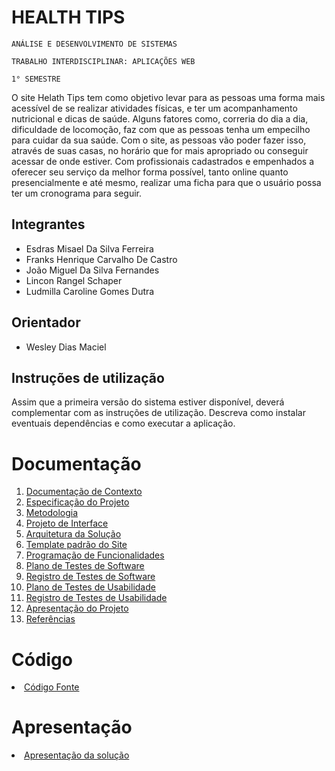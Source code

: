 # HEALTH TIPS

`ANÁLISE E DESENVOLVIMENTO DE SISTEMAS`

`TRABALHO INTERDISCIPLINAR: APLICAÇÕES WEB`

`1° SEMESTRE`

O site Helath Tips tem como objetivo levar para as pessoas uma forma mais acessível de se realizar atividades físicas, e ter um acompanhamento nutricional e dicas de saúde. 
Alguns fatores como, correria do dia a dia, dificuldade de locomoção, faz com que as pessoas tenha um empecilho para cuidar da sua saúde. Com o site, as pessoas vão poder fazer isso, através de suas casas, no horário que for mais apropriado ou conseguir acessar de onde estiver. Com profissionais cadastrados e empenhados a oferecer seu serviço da melhor forma possível, tanto online quanto presencialmente e até mesmo, realizar uma ficha para que o usuário possa ter um cronograma para seguir.

## Integrantes

* Esdras Misael Da Silva Ferreira 
* Franks Henrique Carvalho De Castro 
* João Miguel Da Silva Fernandes 
* Lincon Rangel Schaper  
* Ludmilla Caroline Gomes Dutra

## Orientador

* Wesley Dias Maciel

## Instruções de utilização

Assim que a primeira versão do sistema estiver disponível, deverá complementar com as instruções de utilização. Descreva como instalar eventuais dependências e como executar a aplicação.

# Documentação

<ol>
<li><a href="docs/01-Documentação de Contexto.md"> Documentação de Contexto</a></li>
<li><a href="docs/02-Especificação do Projeto.md"> Especificação do Projeto</a></li>
<li><a href="docs/03-Metodologia.md"> Metodologia</a></li>
<li><a href="docs/04-Projeto de Interface.md"> Projeto de Interface</a></li>
<li><a href="docs/05-Arquitetura da Solução.md"> Arquitetura da Solução</a></li>
<li><a href="docs/06-Template padrão do Site.md"> Template padrão do Site</a></li>
<li><a href="docs/07-Programação de Funcionalidades.md"> Programação de Funcionalidades</a></li>
<li><a href="docs/08-Plano de Testes de Software.md"> Plano de Testes de Software</a></li>
<li><a href="docs/09-Registro de Testes de Software.md"> Registro de Testes de Software</a></li>
<li><a href="docs/10-Plano de Testes de Usabilidade.md"> Plano de Testes de Usabilidade</a></li>
<li><a href="docs/11-Registro de Testes de Usabilidade.md"> Registro de Testes de Usabilidade</a></li>
<li><a href="docs/12-Apresentação do Projeto.md"> Apresentação do Projeto</a></li>
<li><a href="docs/13-Referências.md"> Referências</a></li>
</ol>

# Código

<li><a href="src/README.md"> Código Fonte</a></li>

# Apresentação

<li><a href="presentation/README.md"> Apresentação da solução</a></li>
